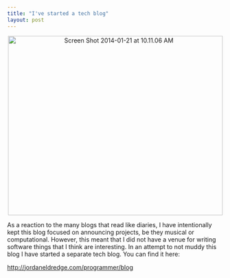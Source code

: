 ```yaml
---
title: "I've started a tech blog"
layout: post
---
```


<p style="text-align: center;"><a href="http://jordaneldredge.com/programmer/blog"><img class="aligncenter size-large wp-image-1554" alt="Screen Shot 2014-01-21 at 10.11.06 AM" src="http://blog.classicalcode.com/wp-content/uploads/2014/01/Screen-Shot-2014-01-21-at-10.11.06-AM-500x418.png" width="500" height="418" /></a></p>
As a reaction to the many blogs that read like diaries, I have intentionally kept this blog focused on announcing projects, be they musical or computational. However, this meant that I did not have a venue for writing software things that I think are interesting. In an attempt to not muddy this blog I have started a separate tech blog. You can find it here:

<a href="http://jordaneldredge.com/programmer/blog">http://jordaneldredge.com/programmer/blog</a>
